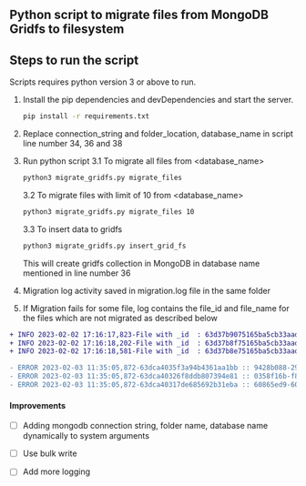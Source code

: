 ## Python script to migrate files from MongoDB Gridfs to filesystem

## Steps to run the script

Scripts requires python version 3 or above to run.

1. Install the pip dependencies and devDependencies and start the server.

    ```sh
    pip install -r requirements.txt
    ```

2. Replace connection_string and folder_location, database_name in script line number 34, 36 and 38

3. Run python script 
   3.1 To migrate all files from <database_name>
    ```sh
    python3 migrate_gridfs.py migrate_files
    ```
    3.2 To migrate files with limit of 10 from <database_name>
    ```sh
    python3 migrate_gridfs.py migrate_files 10
    ```
    3.3 To insert data to gridfs
    ```sh
    python3 migrate_gridfs.py insert_grid_fs
    ```
    This will create gridfs collection in MongoDB in database name mentioned in line number 36

4. Migration log activity saved in migration.log file in the same folder


5. If Migration fails for some file, log contains the file_id and file_name for the files which are not migrated as described below
```diff
+ INFO 2023-02-02 17:16:17,823-File with _id  : 63d37b9075165ba5cb33aada and name 90060cfe-622a-4869-8272-512101bb93ce.txt migrated to path
+ INFO 2023-02-02 17:16:18,202-File with _id  : 63d37b8f75165ba5cb33aad8 and name 78814913-5823-4781-9420-fbbb3bd8b8e3.txt migrated to path
+ INFO 2023-02-02 17:16:18,581-File with _id  : 63d37b8e75165ba5cb33aad6 and name 66422d37-52b1-419f-ae9e-79ebb94403ad.txt migrated to path

- ERROR 2023-02-03 11:35:05,872-63dca4035f3a94b4361aa1bb :: 9428b088-2986-4525-b268-373c56201891.txt :: name 'destinations' is not defined
- ERROR 2023-02-03 11:35:05,872-63dca40326f8ddb807394e81 :: 0358f16b-f8fb-4ba3-aa0a-830cdfeb9996.txt :: name 'destinations' is not defined
- ERROR 2023-02-03 11:35:05,872-63dca40317de685692b31eba :: 60865ed9-60d8-443f-b0d4-82145d84cf73.txt :: name 'destinations' is not defined
``` 

#### Improvements
- [ ] Adding mongodb connection string, folder name, database name dynamically to system arguments 
- [ ] Use bulk write
- [ ] Add more logging
 


